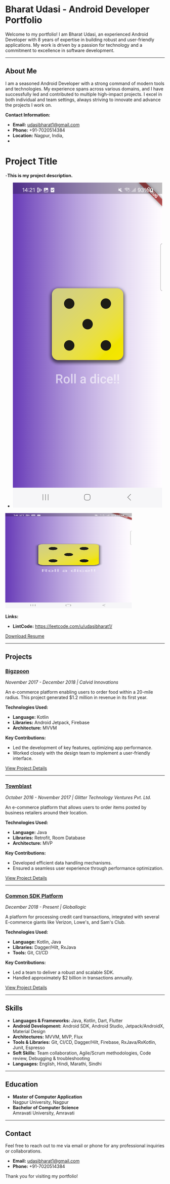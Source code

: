 # Bharat Udasi - Android Developer Portfolio

Welcome to my portfolio! I am Bharat Udasi, an experienced Android Developer with 8 years of expertise in building robust and user-friendly applications. My work is driven by a passion for technology and a commitment to excellence in software development.

---

## About Me

I am a seasoned Android Developer with a strong command of modern tools and technologies. My experience spans across various domains, and I have successfully led and contributed to multiple high-impact projects. I excel in both individual and team settings, always striving to innovate and advance the projects I work on.

**Contact Information:**
- **Email:** [udasibharat1@gmail.com](mailto:udasibharat1@gmail.com)
- **Phone:** +91-7020514384
- **Location:** Nagpur, India,
- 
# Project Title

-**This is my project description.**

- ![Alt text](https://github.com/udasibharat1/Portfolio-/blob/main/Roll_a_dice_2.png)

<img src="https://github.com/udasibharat1/Portfolio-/blob/main/Roll_a_dice_2.png" alt="Large Image" width="400" height="300">

**Links:**
- **LintCode:** https://leetcode.com/u/udasibharat1/

[Download Resume](./docs/resume.pdf)

---

## Projects

### [Bigzpoon](./Bigzpoon)
*November 2017 - December 2018 | Calvid Innovations*

An e-commerce platform enabling users to order food within a 20-mile radius. This project generated $1.2 million in revenue in its first year.

**Technologies Used:**
- **Language:** Kotlin
- **Libraries:** Android Jetpack, Firebase
- **Architecture:** MVVM

**Key Contributions:**
- Led the development of key features, optimizing app performance.
- Worked closely with the design team to implement a user-friendly interface.

[View Project Details](./Bigzpoon)

---

### [Townblast](./Townblast)
*October 2016 - November 2017 | Glitter Technology Ventures Pvt. Ltd.*

An e-commerce platform that allows users to order items posted by business retailers around their location.

**Technologies Used:**
- **Language:** Java
- **Libraries:** Retrofit, Room Database
- **Architecture:** MVP

**Key Contributions:**
- Developed efficient data handling mechanisms.
- Ensured a seamless user experience through performance optimization.

[View Project Details](./Townblast)

---

### [Common SDK Platform](./CommonSDKPlatform)
*December 2018 - Present | Globallogic*

A platform for processing credit card transactions, integrated with several E-commerce giants like Verizon, Lowe's, and Sam's Club.

**Technologies Used:**
- **Language:** Kotlin, Java
- **Libraries:** Dagger/Hilt, RxJava
- **Tools:** Git, CI/CD

**Key Contributions:**
- Led a team to deliver a robust and scalable SDK.
- Handled approximately $2 billion in transactions annually.

[View Project Details](./CommonSDKPlatform)

---

## Skills

- **Languages & Frameworks:** Java, Kotlin, Dart, Flutter
- **Android Development:** Android SDK, Android Studio, Jetpack/AndroidX, Material Design
- **Architectures:** MVVM, MVP, Flux
- **Tools & Libraries:** Git, CI/CD, Dagger/Hilt, Firebase, RxJava/RxKotlin, Junit, Espresso
- **Soft Skills:** Team collaboration, Agile/Scrum methodologies, Code review, Debugging & troubleshooting
- **Languages:** English, Hindi, Marathi, Sindhi

---

## Education

- **Master of Computer Application**  
  Nagpur University, Nagpur
- **Bachelor of Computer Science**  
  Amravati University, Amravati

---

## Contact

Feel free to reach out to me via email or phone for any professional inquiries or collaborations.

- **Email:** [udasibharat1@gmail.com](mailto:udasibharat1@gmail.com)
- **Phone:** +91-7020514384

Thank you for visiting my portfolio!

